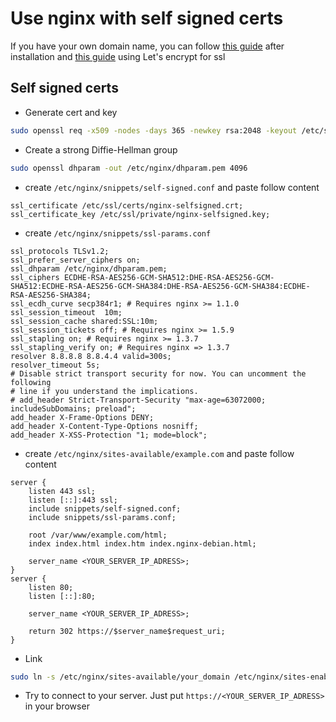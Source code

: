 # Use nginx with self signed certs

If you have your own domain name, you can follow [this guide](https://www.digitalocean.com/community/tutorials/how-to-install-nginx-on-ubuntu-20-04#step-5-–-setting-up-server-blocks-recommended) after installation and [this guide](https://www.digitalocean.com/community/tutorials/how-to-secure-nginx-with-let-s-encrypt-on-ubuntu-20-04) using Let's encrypt for ssl

## Self signed certs
- Generate cert and key
```bash
sudo openssl req -x509 -nodes -days 365 -newkey rsa:2048 -keyout /etc/ssl/private/nginx-selfsigned.key -out /etc/ssl/certs/nginx-selfsigned.crt
```

- Create a strong Diffie-Hellman group
```bash
sudo openssl dhparam -out /etc/nginx/dhparam.pem 4096
```

- create ```/etc/nginx/snippets/self-signed.conf``` and paste
follow content
```nginx
ssl_certificate /etc/ssl/certs/nginx-selfsigned.crt;
ssl_certificate_key /etc/ssl/private/nginx-selfsigned.key;
```

- create ```/etc/nginx/snippets/ssl-params.conf```
```nginx
ssl_protocols TLSv1.2;
ssl_prefer_server_ciphers on;
ssl_dhparam /etc/nginx/dhparam.pem;
ssl_ciphers ECDHE-RSA-AES256-GCM-SHA512:DHE-RSA-AES256-GCM-SHA512:ECDHE-RSA-AES256-GCM-SHA384:DHE-RSA-AES256-GCM-SHA384:ECDHE-RSA-AES256-SHA384;
ssl_ecdh_curve secp384r1; # Requires nginx >= 1.1.0
ssl_session_timeout  10m;
ssl_session_cache shared:SSL:10m;
ssl_session_tickets off; # Requires nginx >= 1.5.9
ssl_stapling on; # Requires nginx >= 1.3.7
ssl_stapling_verify on; # Requires nginx => 1.3.7
resolver 8.8.8.8 8.8.4.4 valid=300s;
resolver_timeout 5s;
# Disable strict transport security for now. You can uncomment the following
# line if you understand the implications.
# add_header Strict-Transport-Security "max-age=63072000; includeSubDomains; preload";
add_header X-Frame-Options DENY;
add_header X-Content-Type-Options nosniff;
add_header X-XSS-Protection "1; mode=block";
```

- create ```/etc/nginx/sites-available/example.com``` and paste follow content
```nginx
server {
    listen 443 ssl;
    listen [::]:443 ssl;
    include snippets/self-signed.conf;
    include snippets/ssl-params.conf;

    root /var/www/example.com/html;
    index index.html index.htm index.nginx-debian.html;

    server_name <YOUR_SERVER_IP_ADRESS>;
}
server {
    listen 80;
    listen [::]:80;

    server_name <YOUR_SERVER_IP_ADRESS>;

    return 302 https://$server_name$request_uri;
}
```

- Link

```bash
sudo ln -s /etc/nginx/sites-available/your_domain /etc/nginx/sites-enabled/
```

- Try to connect to your server. Just put ```https://<YOUR_SERVER_IP_ADRESS>``` in your browser
